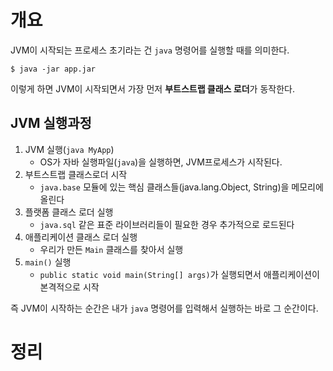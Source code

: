 <!-- Date: 2025-02-09 -->
<!-- Update Date: 2025-02-09 -->
<!-- File ID: c4df479e-5671-4377-a81e-f86049d0d21d -->
<!-- Author: Seoyeon Jang -->

# 개요

JVM이 시작되는 프로세스 초기라는 건 `java` 명령어를 실행할 때를 의미한다.

```shell
$ java -jar app.jar
```

이렇게 하면 JVM이 시작되면서 가장 먼저 **부트스트랩 클래스 로더**가 동작한다.

## JVM 실행과정

1. JVM 실행(`java MyApp`)
    - OS가 자바 실행파일(`java`)을 실행하면, JVM프로세스가 시작된다.
2. 부트스트랩 클래스로더 시작
    - `java.base` 모듈에 있는 핵심 클래스들(java.lang.Object, String)을 메모리에 올린다
3. 플랫폼 클래스 로더 실행
    - `java.sql` 같은 표준 라이브러리들이 필요한 경우 추가적으로 로드된다
4. 애플리케이션 클래스 로더 실행
    - 우리가 만든 `Main` 클래스를 찾아서 실행
5. `main()` 실행
    - `public static void main(String[] args)`가 실행되면서 애플리케이션이 본격적으로 시작

즉 JVM이 시작하는 순간은 내가 `java` 명령어를 입력해서 실행하는 바로 그 순간이다.

# 정리


